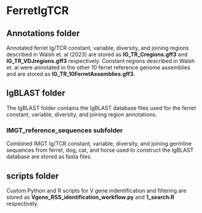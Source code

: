 # FerretIgTCR

## Annotations folder
Annotated ferret Ig/TCR constant, variable, diversity, and joining regions described in Walsh et. al (2023)
are stored as **IG_TR_Cregions.gff3** and **IG_TR_VDJregions.gff3** respectively.
Constant regions described in Walsh et. al were annotated in the other 10 ferret reference genome
assemblies and are stored as **IG_TR_10FerretAssemblies.gff3**.

## IgBLAST folder 
The IgBLAST folder contains the IgBLAST database files used for the ferret constant, variable, diversity,
and joining region annotations.

### IMGT_reference_sequences subfolder
Combined IMGT Ig/TCR constant, variable, diversity, and joining germline sequences from ferret, dog, cat, and horse 
used to construct the IgBLAST database are stored as fasta files.

## scripts folder
Custom Python and R scripts for V gene indentification and filtering are stored as 
**Vgene_RSS_identification_workflow.py** and **1_search.R** respectively.
